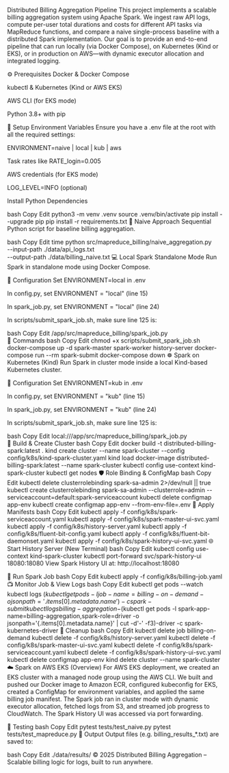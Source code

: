 Distributed Billing Aggregation Pipeline
This project implements a scalable billing aggregation system using Apache Spark. We ingest raw API logs, compute per-user total durations and costs for different API tasks via MapReduce functions, and compare a naive single-process baseline with a distributed Spark implementation. Our goal is to provide an end-to-end pipeline that can run locally (via Docker Compose), on Kubernetes (Kind or EKS), or in production on AWS—with dynamic executor allocation and integrated logging.

⚙️ Prerequisites
Docker & Docker Compose

kubectl & Kubernetes (Kind or AWS EKS)

AWS CLI (for EKS mode)

Python 3.8+ with pip

📝 Setup
Environment Variables
Ensure you have a .env file at the root with all the required settings:

ENVIRONMENT=naive | local | kub | aws

Task rates like RATE_login=0.005

AWS credentials (for EKS mode)

LOG_LEVEL=INFO (optional)

Install Python Dependencies

bash
Copy
Edit
python3 -m venv .venv
source .venv/bin/activate
pip install --upgrade pip
pip install -r requirements.txt
🐍 Naive Approach
Sequential Python script for baseline billing aggregation.

bash
Copy
Edit
time python src/mapreduce_billing/naive_aggregation.py \
     --input-path ./data/api_logs.txt \
     --output-path ./data/billing_naive.txt
💻 Local Spark Standalone Mode
Run Spark in standalone mode using Docker Compose.

🔧 Configuration
Set ENVIRONMENT=local in .env

In config.py, set ENVIRONMENT = "local" (line 15)

In spark_job.py, set ENVIRONMENT = "local" (line 24)

In scripts/submit_spark_job.sh, make sure line 125 is:

bash
Copy
Edit
/app/src/mapreduce_billing/spark_job.py \
🧩 Commands
bash
Copy
Edit
chmod +x scripts/submit_spark_job.sh
docker-compose up -d spark-master spark-worker history-server
docker-compose run --rm spark-submit
docker-compose down
☸️ Spark on Kubernetes (Kind)
Run Spark in cluster mode inside a local Kind-based Kubernetes cluster.

🔧 Configuration
Set ENVIRONMENT=kub in .env

In config.py, set ENVIRONMENT = "kub" (line 15)

In spark_job.py, set ENVIRONMENT = "kub" (line 24)

In scripts/submit_spark_job.sh, make sure line 125 is:

bash
Copy
Edit
local:///app/src/mapreduce_billing/spark_job.py \
🐳 Build & Create Cluster
bash
Copy
Edit
docker build -t distributed-billing-spark:latest .
kind create cluster --name spark-cluster --config config/k8s/kind-spark-cluster.yaml
kind load docker-image distributed-billing-spark:latest --name spark-cluster
kubectl config use-context kind-spark-cluster
kubectl get nodes
🛡️ Role Binding & ConfigMap
bash
Copy
Edit
kubectl delete clusterrolebinding spark-sa-admin 2>/dev/null || true
kubectl create clusterrolebinding spark-sa-admin --clusterrole=admin --serviceaccount=default:spark-serviceaccount
kubectl delete configmap app-env
kubectl create configmap app-env --from-env-file=.env
🧾 Apply Manifests
bash
Copy
Edit
kubectl apply -f config/k8s/spark-serviceaccount.yaml
kubectl apply -f config/k8s/spark-master-ui-svc.yaml
kubectl apply -f config/k8s/history-server.yaml
kubectl apply -f config/k8s/fluent-bit-config.yaml
kubectl apply -f config/k8s/fluent-bit-daemonset.yaml
kubectl apply -f config/k8s/spark-history-ui-svc.yaml
🌐 Start History Server (New Terminal)
bash
Copy
Edit
kubectl config use-context kind-spark-cluster
kubectl port-forward svc/spark-history-ui 18080:18080
View Spark History UI at: http://localhost:18080

🚀 Run Spark Job
bash
Copy
Edit
kubectl apply -f config/k8s/billing-job.yaml
📺 Monitor Job & View Logs
bash
Copy
Edit
kubectl get pods --watch
kubectl logs $(kubectl get pods -l job-name=billing-on-demand -o jsonpath='{.items[0].metadata.name}') -c spark-submit
kubectl logs billing-aggregation-$(kubectl get pods -l spark-app-name=billing-aggregation,spark-role=driver -o jsonpath='{.items[0].metadata.name}' | cut -d'-' -f3)-driver -c spark-kubernetes-driver
🧹 Cleanup
bash
Copy
Edit
kubectl delete job billing-on-demand
kubectl delete -f config/k8s/history-server.yaml
kubectl delete -f config/k8s/spark-master-ui-svc.yaml
kubectl delete -f config/k8s/spark-serviceaccount.yaml
kubectl delete -f config/k8s/spark-history-ui-svc.yaml
kubectl delete configmap app-env
kind delete cluster --name spark-cluster
☁️ Spark on AWS EKS (Overview)
For AWS EKS deployment, we created an EKS cluster with a managed node group using the AWS CLI. We built and pushed our Docker image to Amazon ECR, configured kubeconfig for EKS, created a ConfigMap for environment variables, and applied the same billing job manifest. The Spark job ran in cluster mode with dynamic executor allocation, fetched logs from S3, and streamed job progress to CloudWatch. The Spark History UI was accessed via port forwarding.

🧪 Testing
bash
Copy
Edit
pytest tests/test_naive.py
pytest tests/test_mapreduce.py
📁 Output
Output files (e.g. billing_results_*.txt) are saved to:

bash
Copy
Edit
./data/results/
© 2025 Distributed Billing Aggregation – Scalable billing logic for logs, built to run anywhere.